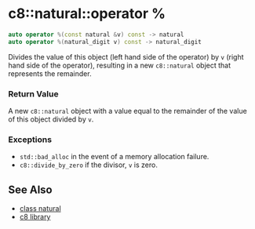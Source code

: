 # c8::natural::operator % #

```cpp
auto operator %(const natural &v) const -> natural
auto operator %(natural_digit v) const -> natural_digit
```

Divides the value of this object (left hand side of the operator) by `v` (right hand side of the operator), resulting in a new `c8::natural` object that represents the remainder.

### Return Value ###

A new `c8::natural` object with a value equal to the remainder of the value of this object divided by `v`.

### Exceptions ###

* `std::bad_alloc` in the event of a memory allocation failure.
* `c8::divide_by_zero` if the divisor, `v` is zero.

## See Also ##

* [class natural](c8_natural)
* [c8 library](c8)

